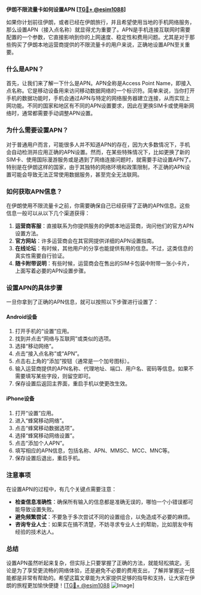 **伊朗不限流量卡如何设置APN [[TG💪+ @esim1088](https://t.me/s/esim1088)]**

如果你计划前往伊朗，或者已经在伊朗旅行，并且希望使用当地的手机网络服务，那么设置APN（接入点名称）就显得尤为重要了。APN是手机连接互联网时需要配置的一个参数，它直接影响到你的上网速度、稳定性和费用问题。尤其是对于那些购买了伊朗本地运营商提供的不限流量卡的用户来说，正确地设置APN至关重要。

### 什么是APN？

首先，让我们来了解一下什么是APN。APN全称是Access Point Name，即接入点名称。它是移动设备用来访问移动数据网络的一个标识符。简单来说，当你打开手机的数据功能时，手机会通过APN与特定的网络服务器建立连接，从而实现上网功能。不同的国家和地区有不同的APN设置要求，因此在更换SIM卡或使用新网络时，通常都需要手动调整APN设置。

### 为什么需要设置APN？

对于普通用户而言，可能很多人并不知道APN的存在，因为大多数情况下，手机会自动检测并应用正确的APN设置。然而，在某些特殊情况下，比如更换了新的SIM卡、使用国际漫游服务或是遇到了网络连接问题时，就需要手动设置APN了。特别是在伊朗这样的国家，由于其独特的网络环境和政策限制，不正确的APN设置可能会导致无法正常使用数据服务，甚至完全无法联网。

### 如何获取APN信息？

在伊朗使用不限流量卡之前，你需要确保自己已经获得了正确的APN信息。这些信息一般可以从以下几个渠道获得：

1. **运营商客服**：直接联系为你提供服务的伊朗本地运营商，询问他们的官方APN设置方法。
2. **官方网站**：许多运营商会在其官网提供详细的APN设置指南。
3. **在线论坛**：有时候，其他用户的分享也能提供有用的信息。不过，这类信息的真实性需要自行验证。
4. **随卡附带说明**：有些时候，运营商会在售出的SIM卡包装中附带一张小卡片，上面写着必要的APN设置步骤。

### 设置APN的具体步骤

一旦你拿到了正确的APN信息，就可以按照以下步骤进行设置了：

#### Android设备

1. 打开手机的“设置”应用。
2. 找到并点击“网络与互联网”或类似的选项。
3. 选择“移动网络”。
4. 点击“接入点名称”或“APN”。
5. 点击右上角的“添加”按钮（通常是一个加号图标）。
6. 输入运营商提供的APN名称、代理地址、端口、用户名、密码等信息。如果不需要填写某些字段，则留空即可。
7. 保存设置后返回主界面，重启手机以使更改生效。

#### iPhone设备

1. 打开“设置”应用。
2. 进入“蜂窝移动网络”。
3. 点击“蜂窝移动数据选项”。
4. 选择“蜂窝移动网络设置”。
5. 点击“添加个人APN”。
6. 填写相应的APN信息，包括名称、APN、MMSC、MCC、MNC等。
7. 保存设置后退出，重启手机。

### 注意事项

在设置APN的过程中，有几个关键点需要注意：

- **检查信息准确性**：确保所有输入的信息都是准确无误的，哪怕一个小错误都可能导致设置失败。
- **避免频繁尝试**：不要急于多次尝试不同的设置组合，以免造成不必要的麻烦。
- **咨询专业人士**：如果实在搞不清楚，不妨寻求专业人士的帮助，比如朋友中有经验的技术达人。

### 总结

设置APN虽然听起来复杂，但实际上只要掌握了正确的方法，就能轻松搞定。无论是为了享受更流畅的网络体验，还是避免不必要的费用支出，了解并掌握这一技能都是非常有帮助的。希望这篇文章能为大家提供足够的指导和支持，让大家在伊朗的旅程更加愉快便捷！[[TG💪+ @esim1088](https://t.me/s/esim1088) ![Image](https://i.postimg.cc/4NQfJmqS/Snipaste-2025-05-13-00-14-12.png)]